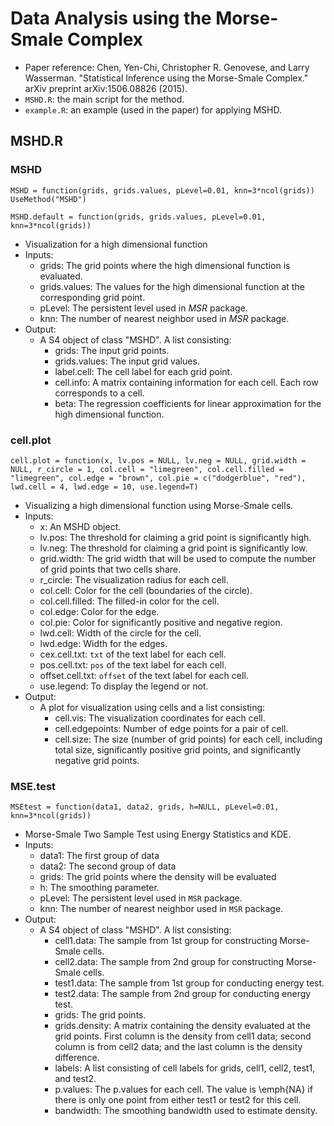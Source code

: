 # Data Analysis using the Morse-Smale Complex
- Paper reference: Chen, Yen-Chi, Christopher R. Genovese, and Larry Wasserman. "Statistical Inference using the Morse-Smale Complex." arXiv preprint arXiv:1506.08826 (2015).
- `MSHD.R`: the main script for the method.
- `example.R`: an example (used in the paper) for applying MSHD.

## MSHD.R

### MSHD
`MSHD = function(grids, grids.values, pLevel=0.01, knn=3*ncol(grids)) UseMethod("MSHD")`

`MSHD.default = function(grids, grids.values, pLevel=0.01, knn=3*ncol(grids))`
- Visualization for a high dimensional function
- Inputs:
  - grids: The grid points where the high dimensional function is evaluated.
  - grids.values: The values for the high dimensional function at the corresponding grid point.
  - pLevel: The persistent level used in $MSR$ package.
  - knn: The number of nearest neighbor used in $MSR$ package.
- Output:
  - A S4 object of class "MSHD". A list consisting:
    - grids: The input grid points.
    - grids.values: The input grid values.
    - label.cell: The cell label for each grid point.
    - cell.info: A matrix containing information for each cell. Each row corresponds to a cell.
    - beta: The regression coefficients for linear approximation for the high dimensional function.

### cell.plot
`cell.plot = function(x, lv.pos = NULL, lv.neg = NULL, grid.width = NULL, r_circle = 1, col.cell = "limegreen", col.cell.filled = "limegreen", col.edge = "brown", col.pie = c("dodgerblue", "red"), lwd.cell = 4, lwd.edge = 10, use.legend=T)`
- Visualizing a high dimensional function using Morse-Smale cells.
- Inputs:
  - x: An MSHD object.
  - lv.pos: The threshold for claiming a grid point is significantly high.
  - lv.neg: The threshold for claiming a grid point is significantly low.
  - grid.width: The grid width that will be used to compute the number of grid points that two cells share.
  - r_circle: The visualization radius for each cell.
  - col.cell: Color for the cell (boundaries of the circle).
  - col.cell.filled: The filled-in color for the cell.
  - col.edge: Color for the edge.
  - col.pie: Color for significantly positive and negative region.
  - lwd.cell: Width of the circle for the cell.
  - lwd.edge: Width for the edges.
  - cex.cell.txt: `txt` of the text label for each cell.
  - pos.cell.txt: `pos` of the text label for each cell.
  - offset.cell.txt: `offset` of the text label for each cell.
  - use.legend: To display the legend or not.
- Output:
  - A plot for visualization using cells and a list consisting:
    - cell.vis: The visualization coordinates for each cell.
    - cell.edgepoints: Number of edge points for a pair of cell.
    - cell.size: The size (number of grid points) for each cell, including total size, significantly positive grid points, and significantly negative grid points.


### MSE.test
`MSEtest = function(data1, data2, grids, h=NULL, pLevel=0.01, knn=3*ncol(grids))`
- Morse-Smale Two Sample Test using Energy Statistics and KDE.
- Inputs:
  - data1: The first group of data
  - data2: The second group of data
  - grids: The grid points where the density will be evaluated
  - h: The smoothing parameter.
  - pLevel: The persistent level used in `MSR` package.
  - knn: The number of nearest neighbor used in `MSR` package.
- Output:
  - A S4 object of class "MSHD". A list consisting:
    - cell1.data: The sample from 1st group for constructing Morse-Smale cells.
    - cell2.data: The sample from 2nd group for constructing Morse-Smale cells.
    - test1.data: The sample from 1st group for conducting energy test.
    - test2.data: The sample from 2nd group for conducting energy test.
    - grids: The grid points.
    - grids.density: A matrix containing the density evaluated at the grid points. First column is the density from cell1 data; second column is from cell2 data; and the last column is the density difference.
    - labels: A list consisting of cell labels for grids, cell1, cell2, test1, and test2.
    - p.values: The p.values for each cell. The value is \emph{NA} if there is only one point from either test1 or test2 for this cell.
    - bandwidth: The smoothing bandwidth used to estimate density.


